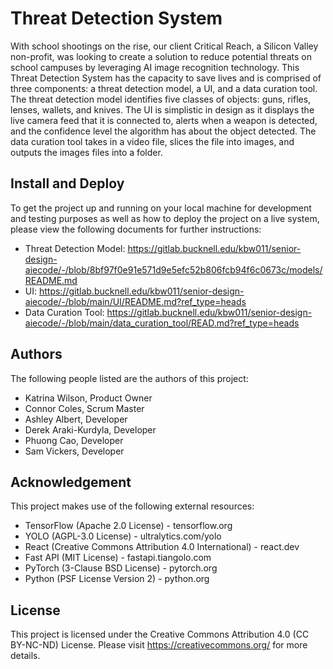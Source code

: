 # Threat Detection System

With school shootings on the rise, our client Critical Reach, a Silicon Valley non-profit, was looking to create a solution to reduce potential threats on school campuses by leveraging AI image recognition technology. This Threat Detection System has the capacity to save lives and is comprised of three components: a threat detection model, a UI, and a data curation tool. The threat detection model identifies five classes of objects: guns, rifles, lenses, wallets, and knives. The UI is simplistic in design as it displays the live camera feed that it is connected to, alerts when a weapon is detected, and the confidence level the algorithm has about the object detected. The data curation tool takes in a video file, slices the file into images, and outputs the images files into a folder.

## Install and Deploy

To get the project up and running on your local machine for development and testing purposes as well as how to deploy the project on a live system, please view the following documents for further instructions:

 - Threat Detection Model: https://gitlab.bucknell.edu/kbw011/senior-design-aiecode/-/blob/8bf97f0e91e571d9e5efc52b806fcb94f6c0673c/models/README.md
 - UI: https://gitlab.bucknell.edu/kbw011/senior-design-aiecode/-/blob/main/UI/README.md?ref_type=heads
 - Data Curation Tool: https://gitlab.bucknell.edu/kbw011/senior-design-aiecode/-/blob/main/data_curation_tool/READ.md?ref_type=heads

## Authors

The following people listed are the authors of this project:
 - Katrina Wilson, Product Owner
 - Connor Coles, Scrum Master
 - Ashley Albert, Developer
 - Derek Araki-Kurdyla, Developer
 -  Phuong Cao, Developer
 -  Sam Vickers, Developer

## Acknowledgement

This project makes use of the following external resources:
 - TensorFlow (Apache 2.0 License) - tensorflow.org
 - YOLO (AGPL-3.0 License) - ultralytics.com/yolo
 - React (Creative Commons Attribution 4.0 International) - react.dev
 - Fast API (MIT License) - fastapi.tiangolo.com
 - PyTorch (3-Clause BSD License) - pytorch.org
 - Python (PSF License Version 2) - python.org

## License

This project is licensed under the Creative Commons Attribution 4.0 (CC BY-NC-ND) License. Please visit https://creativecommons.org/ for more details.
